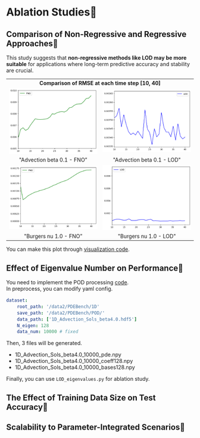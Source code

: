 # Ablation Studies🥛
## Comparison of Non-Regressive and Regressive Approaches🦎
This study suggests that **non-regressive methods like LOD may be more suitable** for applications where long-term predictive accuracy and stability are crucial.
<table class="center">
<tr>
  <td style="text-align:center;" colspan="2"><b>Comparison of RMSE at each time step [10, 40]</b></td>
</tr>
<tr>
  <td><img src="../images/adv_time_0.1_FNO.png"></td>
  <td><img src="../images/adv_time_0.1_LOD.png"></td>           
</tr>
<tr>
  <td width=25% style="text-align:center;">"Advection beta 0.1 - FNO”</td>
  <td width=25% style="text-align:center;">"Advection beta 0.1 - LOD"</td>
</tr>

<tr>
  <td><img src="../images/bur_time_1.0_FNO.png"></td>
  <td><img src="../images/bur_time_1.0_LOD.png"></td>           
</tr>
<tr>
  <td width=25% style="text-align:center;">"Burgers nu 1.0 - FNO”</td>
  <td width=25% style="text-align:center;">"Burgers nu 1.0 - LOD"</td>
</tr>
</table>

You can make this plot through [visualization code](https://github.com/voltwin-dev/LOD-ML/blob/main/1D_visualization.py#L292).

## Effect of Eigenvalue Number on Performance🐍
You need to implement the POD processing [code]().  
In preprocess, you can modify yaml config.  
```yaml
dataset:
    root_path: '/data2/PDEBench/1D'
    save_path: '/data2/PDEBench/POD/'
    data_path: ['1D_Advection_Sols_beta4.0.hdf5']
    N_eigen: 128
    data_num: 10000 # fixed
```

Then, 3 files will be generated.  
- 1D_Advection_Sols_beta4.0_10000_pde.npy
- 1D_Advection_Sols_beta4.0_10000_coeff128.npy
- 1D_Advection_Sols_beta4.0_10000_bases128.npy
  
Finally, you can use `LOD_eigenvalues.py` for ablation study.
  
## The Effect of Training Data Size on Test Accuracy🐲

## Scalability to Parameter-Integrated Scenarios🐉
